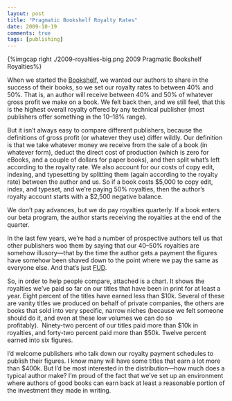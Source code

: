 ```yaml
---
layout: post
title: "Pragmatic Bookshelf Royalty Rates"
date: 2009-10-19
comments: true
tags: [publishing]
---
```


  
{%imgcap right ./2009-royalties-big.png 2009 Pragmatic Bookshelf Royalties%}
    
When we started the <a href="http://pragprog.com">Bookshelf</a>, we
wanted our authors to share in the success of their books, so we set
our royalty rates to between 40% and 50%. That is, an author will
receive between 40% and 50% of whatever gross profit we make on a
book. We felt back then, and we still feel, that this is the highest
overall royalty offered by any technical publisher (most publishers
offer something in the 10–18% range).

But it isn’t always easy to compare different publishers, because the
definitions of gross profit (or whatever they use) differ wildly. Our
definition is that we take whatever money we receive from the sale of
a book (in whatever form), deduct the direct cost of production (which
is zero for eBooks, and a couple of dollars for paper books), and then
split what’s left according to the royalty rate. We also account for
our costs of copy edit, indexing, and typesetting by splitting them
(again according to the royalty rate) between the author and us. So if
a book costs $5,000 to copy edit, index, and typeset, and we’re paying
50% royalties, then the author’s royalty account starts with a $2,500
negative balance.

We don’t pay advances, but we do pay royalties quarterly. If a book
enters our beta program, the author starts receiving the royalties at
the end of the quarter.

In the last few years, we’re had a number of prospective authors tell
us that other publishers woo them by saying that our 40–50% royalties
are somehow illusory—that by the time the author gets a payment the
figures have somehow been shaved down to the point where we pay the
same as everyone else. And that’s just <a
href="http://en.wikipedia.org/wiki/Fear,_uncertainty_and_doubt">FUD</a>.

So, in order to help people compare, attached is a chart. It shows the
royalties we’ve paid so far on our titles that have been in print for
at least a year. Eight percent of the titles have earned less than
$10k. Several of these are vanity titles we produced on behalf of
private companies, the others are books that sold into very specific,
narrow niches (because we felt someone should do it, and even at these
low volumes we can do so profitably).  Ninety-two percent of our
titles paid more than $10k in royalties, and forty-two percent paid
more than $50k. Twelve percent earned into six figures.

I’d welcome publishers who talk down our royalty payment schedules to
publish their figures. I know many will have some titles that earn a
lot more than $400k. But I’d be most interested in the
distribution—how much does a typical author make? I’m proud of the
fact that we’ve set up an environment where authors of good books can
earn back at least a reasonable portion of the investment they made in
writing.

